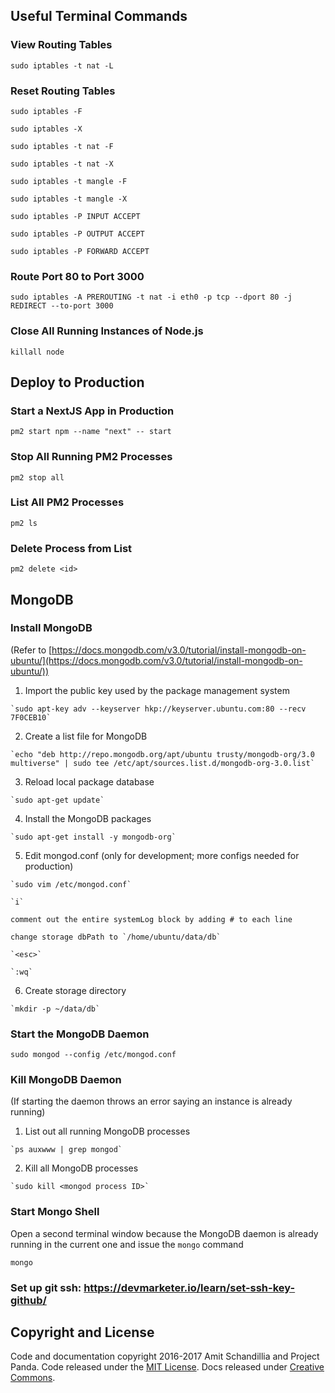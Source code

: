 


## Useful Terminal Commands

### View Routing Tables
`sudo iptables -t nat -L`

### Reset Routing Tables
`sudo iptables -F`

`sudo iptables -X`

`sudo iptables -t nat -F`

`sudo iptables -t nat -X`

`sudo iptables -t mangle -F`

`sudo iptables -t mangle -X`

`sudo iptables -P INPUT ACCEPT`

`sudo iptables -P OUTPUT ACCEPT`

`sudo iptables -P FORWARD ACCEPT`

### Route Port 80 to Port 3000
`sudo iptables -A PREROUTING -t nat -i eth0 -p tcp --dport 80 -j REDIRECT --to-port 3000`

### Close All Running Instances of Node.js
`killall node`

## Deploy to Production

### Start a NextJS App in Production
`pm2 start npm --name "next" -- start`

### Stop All Running PM2 Processes
`pm2 stop all`

### List All PM2 Processes
`pm2 ls`

### Delete Process from List
`pm2 delete <id>`

## MongoDB
### Install MongoDB
  (Refer to [https://docs.mongodb.com/v3.0/tutorial/install-mongodb-on-ubuntu/](https://docs.mongodb.com/v3.0/tutorial/install-mongodb-on-ubuntu/))
  1. Import the public key used by the package management system

    `sudo apt-key adv --keyserver hkp://keyserver.ubuntu.com:80 --recv 7F0CEB10`

  2. Create a list file for MongoDB

    `echo "deb http://repo.mongodb.org/apt/ubuntu trusty/mongodb-org/3.0 multiverse" | sudo tee /etc/apt/sources.list.d/mongodb-org-3.0.list`

  3. Reload local package database

    `sudo apt-get update`

  4. Install the MongoDB packages

    `sudo apt-get install -y mongodb-org`

  5. Edit mongod.conf (only for development; more configs needed for production)

    `sudo vim /etc/mongod.conf`

    `i`

    comment out the entire systemLog block by adding # to each line

    change storage dbPath to `/home/ubuntu/data/db`

    `<esc>`

    `:wq`

  6. Create storage directory

    `mkdir -p ~/data/db`


### Start the MongoDB Daemon
  `sudo mongod --config /etc/mongod.conf`

### Kill MongoDB Daemon
  (If starting the daemon throws an error saying an instance is already running)
  1. List out all running MongoDB processes

    `ps auxwww | grep mongod`

  2. Kill all MongoDB processes

    `sudo kill <mongod process ID>`


### Start Mongo Shell
  Open a second terminal window because the MongoDB daemon is already running in the current one and issue the `mongo` command

  `mongo`


### Set up git ssh: https://devmarketer.io/learn/set-ssh-key-github/

## Copyright and License
Code and documentation copyright 2016-2017 Amit Schandillia and Project Panda. Code released under the [MIT License](https://github.com/twbs/bootstrap/blob/master/LICENSE). Docs released under [Creative Commons](https://github.com/twbs/bootstrap/blob/master/docs/LICENSE).
